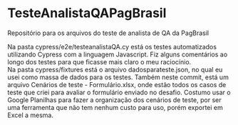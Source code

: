 # TesteAnalistaQAPagBrasil
Repositório para os arquivos do teste de analista de QA da PagBrasil

Na pasta cypress/e2e/testeanalistaQA.cy está os testes automatizados utilizando Cypress com a linguagem Javascript. Fiz alguns comentários ao longo dos testes para que ficasse mais claro o meu raciocínio.</br>
Na pasta cypress/fixtures está o arquivo dadosparateste.json, no qual eu usei como massa de dados para os testes.
Também neste commit, está um arquivo Cenários de teste - Formulário.xlsx, onde estão todos os casos de teste que criei para avaliar o formulário enviado no desafio. Costumo usar o Google Planilhas para fazer a organização dos cenários de teste, por ser uma ferramenta que não tem nenhum custo para uso, porém exportei em Excel a mesma.

